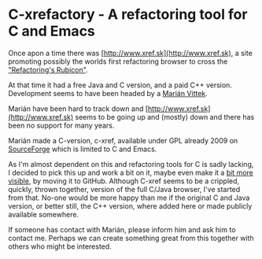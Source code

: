 # C-xrefactory - A refactoring tool for C and Emacs

Once apon a time there was [http://www.xref.sk](http://www.xref.sk), a
site promoting possibly the worlds first refactoring browser to cross
the ["Refactoring's
Rubicon"](http://martinfowler.com/articles/refactoringRubicon.html).

At that time it had a free Java and C version, and a paid C++
version. Development seems to have been headed by a [Marián
Vittek](http://dai.fmph.uniba.sk/w/Marian_Vittek/en).

Marián have been hard to track down and
[http://www.xref.sk](http://www.xref.sk) seems to be going up and
(mostly) down and there has been no support for many years.

Marián made a C-version, c-xref, available under GPL already 2009 on
[SourceForge](http://sourceforge.net/projects/c-xref/) which is
limited to C and Emacs.

As I'm almost dependent on this and refactoring tools for C is sadly
lacking, I decided to pick this up and work a bit on it, maybe even
make it a [bit more visible](http://sourceforge.net/projects/c-xref/),
by moving it to GitHub. Although C-xref seems to be a crippled,
quickly, thrown together, version of the full C/Java browser, I've
started from that. No-one would be more happy than me if the original C
and Java version, or better still, the C++ version, where added here
or made publicly available somewhere.

If someone has contact with Marián, please inform him and ask him to
contact me. Perhaps we can create something great from this together
with others who might be interested.

